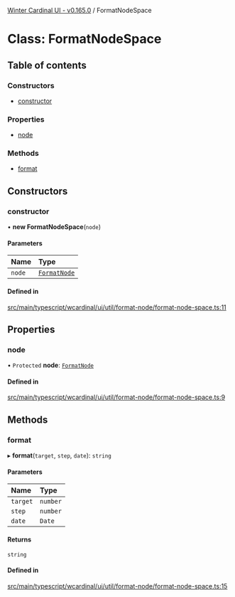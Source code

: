 [Winter Cardinal UI - v0.165.0](../index.md) / FormatNodeSpace

# Class: FormatNodeSpace

## Table of contents

### Constructors

- [constructor](FormatNodeSpace.md#constructor)

### Properties

- [node](FormatNodeSpace.md#node)

### Methods

- [format](FormatNodeSpace.md#format)

## Constructors

### constructor

• **new FormatNodeSpace**(`node`)

#### Parameters

| Name | Type |
| :------ | :------ |
| `node` | [`FormatNode`](../interfaces/FormatNode.md) |

#### Defined in

[src/main/typescript/wcardinal/ui/util/format-node/format-node-space.ts:11](https://github.com/winter-cardinal/winter-cardinal-ui/blob/v0.165.0/src/main/typescript/wcardinal/ui/util/format-node/format-node-space.ts#L11)

## Properties

### node

• `Protected` **node**: [`FormatNode`](../interfaces/FormatNode.md)

#### Defined in

[src/main/typescript/wcardinal/ui/util/format-node/format-node-space.ts:9](https://github.com/winter-cardinal/winter-cardinal-ui/blob/v0.165.0/src/main/typescript/wcardinal/ui/util/format-node/format-node-space.ts#L9)

## Methods

### format

▸ **format**(`target`, `step`, `date`): `string`

#### Parameters

| Name | Type |
| :------ | :------ |
| `target` | `number` |
| `step` | `number` |
| `date` | `Date` |

#### Returns

`string`

#### Defined in

[src/main/typescript/wcardinal/ui/util/format-node/format-node-space.ts:15](https://github.com/winter-cardinal/winter-cardinal-ui/blob/v0.165.0/src/main/typescript/wcardinal/ui/util/format-node/format-node-space.ts#L15)
